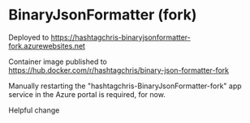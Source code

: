# BinaryJsonFormatter (fork)

Deployed to https://hashtagchris-binaryjsonformatter-fork.azurewebsites.net

Container image published to https://hub.docker.com/r/hashtagchris/binary-json-formatter-fork

Manually restarting the "hashtagchris-BinaryJsonFormatter-fork" app service in the Azure portal is required, for now.

Helpful change
